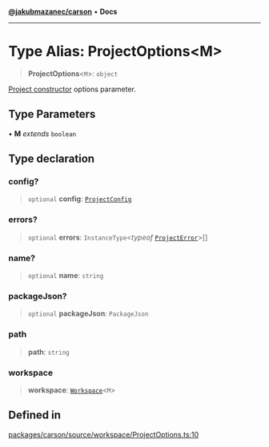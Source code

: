 [**@jakubmazanec/carson**](../README.md) • **Docs**

---

# Type Alias: ProjectOptions\<M\>

> **ProjectOptions**\<`M`\>: `object`

[Project constructor](../classes/Project.md#constructors) options parameter.

## Type Parameters

• **M** _extends_ `boolean`

## Type declaration

### config?

> `optional` **config**: [`ProjectConfig`](ProjectConfig.md)

### errors?

> `optional` **errors**: `InstanceType`\<_typeof_ [`ProjectError`](../variables/ProjectError.md)\>[]

### name?

> `optional` **name**: `string`

### packageJson?

> `optional` **packageJson**: `PackageJson`

### path

> **path**: `string`

### workspace

> **workspace**: [`Workspace`](../classes/Workspace.md)\<`M`\>

## Defined in

[packages/carson/source/workspace/ProjectOptions.ts:10](https://github.com/jakubmazanec/tools/blob/d628f137f5fc7b1bea261e1e59d468d8339ed884/packages/carson/source/workspace/ProjectOptions.ts#L10)
